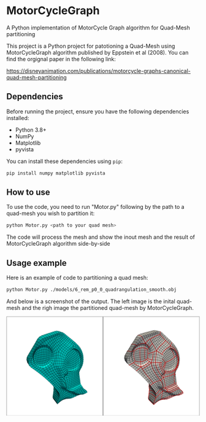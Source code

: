 # MotorCycleGraph
A Python implementation of MotorCycle Graph algorithm for Quad-Mesh partitioning

This project is a Python project for patotioning a Quad-Mesh using MotorCycleGraph algorithm published by Eppstein et al (2008). You can find the orgignal paper in the following link:

https://disneyanimation.com/publications/motorcycle-graphs-canonical-quad-mesh-partitioning

## Dependencies

Before running the project, ensure you have the following dependencies installed:

- Python 3.8+
- NumPy
- Matplotlib
- pyvista

You can install these dependencies using `pip`:

```bash
pip install numpy matplotlib pyvista
```
## How to use
To use the code, you need to run "Motor.py" following by the path to a quad-mesh you wish to partition it:
```bash
python Motor.py <path to your quad mesh>
```
The code will process the mesh and show the inout mesh and the result of MotorCycleGraph algorithm side-by-side

## Usage example
Here is an example of code to partitioning a quad mesh:

```bash
python Motor.py ./models/6_rem_p0_0_quadrangulation_smooth.obj
```

And below is a screenshot of the output. The left image is the inital quad-mesh and the righ image the partitioned quad-mesh by MotorCycleGraph.

![An example of MotorCycleGraph output](Models/example1.PNG)

